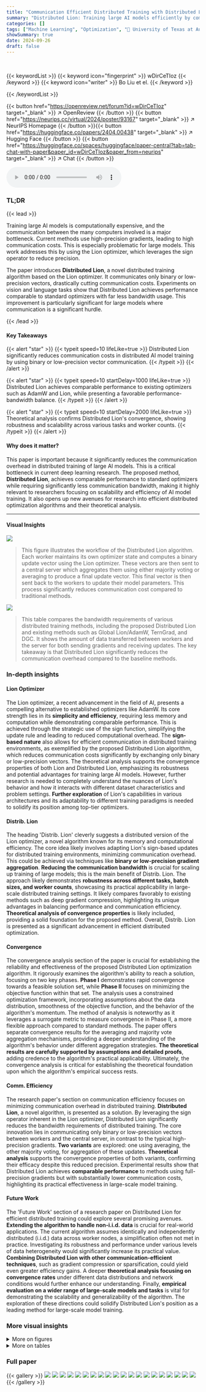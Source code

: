 ```yaml
---
title: "Communication Efficient Distributed Training with Distributed Lion"
summary: "Distributed Lion: Training large AI models efficiently by communicating only binary or low-precision vectors between workers and a server, significantly reducing communication costs and maintaining co..."
categories: []
tags: ["Machine Learning", "Optimization", "🏢 University of Texas at Austin",]
showSummary: true
date: 2024-09-26
draft: false
---
```


<br>

{{< keywordList >}}
{{< keyword icon="fingerprint" >}} wDirCeTIoz {{< /keyword >}}
{{< keyword icon="writer" >}} Bo Liu et el. {{< /keyword >}}
 
{{< /keywordList >}}

{{< button href="https://openreview.net/forum?id=wDirCeTIoz" target="_blank" >}}
↗ OpenReview
{{< /button >}}
{{< button href="https://neurips.cc/virtual/2024/poster/93167" target="_blank" >}}
↗ NeurIPS Homepage
{{< /button >}}{{< button href="https://huggingface.co/papers/2404.00438" target="_blank" >}}
↗ Hugging Face
{{< /button >}}
{{< button href="https://huggingface.co/spaces/huggingface/paper-central?tab=tab-chat-with-paper&paper_id=wDirCeTIoz&paper_from=neurips" target="_blank" >}}
↗ Chat
{{< /button >}}



<audio controls>
    <source src="https://ai-paper-reviewer.com/wDirCeTIoz/podcast.wav" type="audio/wav">
    Your browser does not support the audio element.
</audio>


### TL;DR


{{< lead >}}

Training large AI models is computationally expensive, and the communication between the many computers involved is a major bottleneck.  Current methods use high-precision gradients, leading to high communication costs. This is especially problematic for large models. This work addresses this by using the Lion optimizer, which leverages the sign operator to reduce precision. 

The paper introduces **Distributed Lion**, a novel distributed training algorithm based on the Lion optimizer.  It communicates only binary or low-precision vectors, drastically cutting communication costs.  Experiments on vision and language tasks show that Distributed Lion achieves performance comparable to standard optimizers with far less bandwidth usage. This improvement is particularly significant for large models where communication is a significant hurdle.

{{< /lead >}}


#### Key Takeaways

{{< alert "star" >}}
{{< typeit speed=10 lifeLike=true >}} Distributed Lion significantly reduces communication costs in distributed AI model training by using binary or low-precision vector communication. {{< /typeit >}}
{{< /alert >}}

{{< alert "star" >}}
{{< typeit speed=10 startDelay=1000 lifeLike=true >}} Distributed Lion achieves comparable performance to existing optimizers such as AdamW and Lion, while presenting a favorable performance-bandwidth balance. {{< /typeit >}}
{{< /alert >}}

{{< alert "star" >}}
{{< typeit speed=10 startDelay=2000 lifeLike=true >}} Theoretical analysis confirms Distributed Lion's convergence, showing robustness and scalability across various tasks and worker counts. {{< /typeit >}}
{{< /alert >}}

#### Why does it matter?
This paper is important because it significantly reduces the communication overhead in distributed training of large AI models.  This is a critical bottleneck in current deep learning research. The proposed method, **Distributed Lion**, achieves comparable performance to standard optimizers while requiring significantly less communication bandwidth, making it highly relevant to researchers focusing on scalability and efficiency of AI model training. It also opens up new avenues for research into efficient distributed optimization algorithms and their theoretical analysis.

------
#### Visual Insights



![](https://ai-paper-reviewer.com/wDirCeTIoz/figures_0_1.jpg)

> This figure illustrates the workflow of the Distributed Lion algorithm. Each worker maintains its own optimizer state and computes a binary update vector using the Lion optimizer. These vectors are then sent to a central server which aggregates them using either majority voting or averaging to produce a final update vector. This final vector is then sent back to the workers to update their model parameters. This process significantly reduces communication cost compared to traditional methods.





![](https://ai-paper-reviewer.com/wDirCeTIoz/tables_2_1.jpg)

> This table compares the bandwidth requirements of various distributed training methods, including the proposed Distributed Lion and existing methods such as Global Lion/AdamW, TernGrad, and DGC.  It shows the amount of data transferred between workers and the server for both sending gradients and receiving updates.  The key takeaway is that Distributed Lion significantly reduces the communication overhead compared to the baseline methods.





### In-depth insights


#### Lion Optimizer
The Lion optimizer, a recent advancement in the field of AI, presents a compelling alternative to established optimizers like AdamW.  Its core strength lies in its **simplicity and efficiency**, requiring less memory and computation while demonstrating comparable performance.  This is achieved through the strategic use of the sign function, simplifying the update rule and leading to reduced computational overhead. The **sign-based nature** also allows for efficient communication in distributed training environments, as exemplified by the proposed Distributed Lion algorithm, which reduces communication costs significantly by exchanging only binary or low-precision vectors.  The theoretical analysis supports the convergence properties of both Lion and Distributed Lion, emphasizing its robustness and potential advantages for training large AI models. However, further research is needed to completely understand the nuances of Lion's behavior and how it interacts with different dataset characteristics and problem settings.  **Further exploration** of Lion's capabilities in various architectures and its adaptability to different training paradigms is needed to solidify its position among top-tier optimizers.

#### Distrib. Lion
The heading 'Distrib. Lion' cleverly suggests a distributed version of the Lion optimizer, a novel algorithm known for its memory and computational efficiency.  The core idea likely involves adapting Lion's sign-based updates for distributed training environments, minimizing communication overhead. This could be achieved via techniques like **binary or low-precision gradient aggregation**.  **Reducing the communication bandwidth** is crucial for scaling up training of large models; this is the main benefit of Distrib. Lion. The approach likely demonstrates **robustness across different tasks, batch sizes, and worker counts**, showcasing its practical applicability in large-scale distributed training settings.  It likely compares favorably to existing methods such as deep gradient compression, highlighting its unique advantages in balancing performance and communication efficiency. **Theoretical analysis of convergence properties** is likely included, providing a solid foundation for the proposed method. Overall, Distrib. Lion is presented as a significant advancement in efficient distributed optimization.

#### Convergence
The convergence analysis section of the paper is crucial for establishing the reliability and effectiveness of the proposed Distributed Lion optimization algorithm.  It rigorously examines the algorithm's ability to reach a solution, focusing on two key phases. **Phase I** demonstrates rapid convergence towards a feasible solution set, while **Phase II** focuses on minimizing the objective function within that set. The analysis uses a constrained optimization framework, incorporating assumptions about the data distribution, smoothness of the objective function, and the behavior of the algorithm's momentum.  The method of analysis is noteworthy as it leverages a surrogate metric to measure convergence in Phase II, a more flexible approach compared to standard methods.  The paper offers separate convergence results for the averaging and majority vote aggregation mechanisms, providing a deeper understanding of the algorithm's behavior under different aggregation strategies. **The theoretical results are carefully supported by assumptions and detailed proofs**, adding credence to the algorithm's practical applicability.  Ultimately, the convergence analysis is critical for establishing the theoretical foundation upon which the algorithm's empirical success rests.

#### Comm. Efficiency
The research paper's section on communication efficiency focuses on minimizing communication overhead in distributed training.  **Distributed Lion**, a novel algorithm, is presented as a solution. By leveraging the sign operator inherent in the Lion optimizer, Distributed Lion significantly reduces the bandwidth requirements of distributed training.  The core innovation lies in communicating only binary or low-precision vectors between workers and the central server, in contrast to the typical high-precision gradients.  **Two variants** are explored: one using averaging, the other majority voting, for aggregation of these updates.  **Theoretical analysis** supports the convergence properties of both variants, confirming their efficacy despite this reduced precision. Experimental results show that Distributed Lion achieves **comparable performance** to methods using full-precision gradients but with substantially lower communication costs, highlighting its practical effectiveness in large-scale model training.

#### Future Work
The 'Future Work' section of a research paper on Distributed Lion for efficient distributed training could explore several promising avenues.  **Extending the algorithm to handle non-i.i.d. data** is crucial for real-world applications.  The current algorithm assumes identically and independently distributed (i.i.d.) data across worker nodes, a simplification often not met in practice.  Investigating its robustness and performance under various levels of data heterogeneity would significantly increase its practical value.  **Combining Distributed Lion with other communication-efficient techniques**, such as gradient compression or sparsification, could yield even greater efficiency gains.  A deeper **theoretical analysis focusing on convergence rates** under different data distributions and network conditions would further enhance our understanding.  Finally, **empirical evaluation on a wider range of large-scale models and tasks** is vital for demonstrating the scalability and generalizability of the algorithm.  The exploration of these directions could solidify Distributed Lion's position as a leading method for large-scale model training.


### More visual insights

<details>
<summary>More on figures
</summary>


![](https://ai-paper-reviewer.com/wDirCeTIoz/figures_1_1.jpg)

> The figure illustrates the architecture of Distributed Lion. Multiple worker nodes each run a local instance of the Lion optimizer, producing a binary update vector. These vectors are sent to a central server, which aggregates them using either majority voting or averaging, resulting in a final update vector. The server then distributes this aggregated vector back to the worker nodes for model parameter updates. This process minimizes communication overhead by transmitting only low-precision vectors.


![](https://ai-paper-reviewer.com/wDirCeTIoz/figures_7_1.jpg)

> This figure compares the performance of Distributed Lion (with averaging and majority vote aggregation methods) against several baseline distributed optimizers on the CIFAR-10 dataset.  The experiment varies the number of workers (4, 8, 16, and 32), and each worker processes a local batch size of 32. The results, averaged over three random seeds, illustrate the test accuracy over 200 epochs for each method.  This helps to visualize the convergence speed and final accuracy of different optimization strategies in a distributed setting.


![](https://ai-paper-reviewer.com/wDirCeTIoz/figures_7_2.jpg)

> This figure compares the performance of different distributed optimizers against the number of workers used.  The plot shows that the Global Lion (G-Lion) and Global AdamW (G-AdamW) optimizers consistently outperform most of the communication-efficient methods, specifically TernGrad, GradDrop, and DGC.  However, the Distributed Lion methods (D-Lion (Avg) and D-Lion (MaVo)), using either averaging or majority voting aggregation, demonstrate a competitive performance, particularly D-Lion(MaVo),  approaching the performance of the global methods. This highlights the effectiveness of Distributed Lion in reducing communication overhead while maintaining good performance.


![](https://ai-paper-reviewer.com/wDirCeTIoz/figures_7_3.jpg)

> This figure compares the performance (test error) of various distributed optimization methods against their communication cost (bits per iteration).  It shows that Distributed Lion (MaVo and Avg) achieve a favorable trade-off, attaining comparable performance to global methods like G-Lion and G-AdamW while using significantly less communication bandwidth. Other low-bandwidth methods such as TernGrad, GradDrop, and DGC are also included for comparison.


</details>




<details>
<summary>More on tables
</summary>


![](https://ai-paper-reviewer.com/wDirCeTIoz/tables_8_1.jpg)
> This table presents the results of experiments conducted on ImageNet (image classification) and OpenWebText (language modeling) datasets using different optimization methods: AdamW, G-Lion, D-Lion (MaVo), and D-Lion (Avg).  For ImageNet, Top-1 accuracy is reported. For language modeling, validation perplexity is shown.  The best performing method for each task and model size is highlighted in bold, while the second-best is underlined.  This table allows comparison of the performance and efficiency of different optimizers on large-scale tasks.

![](https://ai-paper-reviewer.com/wDirCeTIoz/tables_8_2.jpg)
> This table presents the results of a 3-shot instruction finetuning experiment on various downstream datasets.  The models were finetuned using different optimization methods: G-AdamW, G-Lion, D-Lion (MaVo), and D-Lion (Avg).  The table displays the performance of each method on several datasets, including Arc-Easy, Arc-Challenge, BoolQ, PIQA, SIQA, HellaSwag, and OBQA.  The best performing method for each dataset is highlighted in bold, and the second best is underlined.  This allows for a direct comparison of the performance and relative effectiveness of the different optimization methods in a few-shot learning context.

![](https://ai-paper-reviewer.com/wDirCeTIoz/tables_13_1.jpg)
> This table lists the hyperparameters used for each optimization method in the experiments shown in Figure 2 of the paper.  It includes the learning rate (LR), weight decay (WD), and compression rate for each method.  The compression rate is relevant for methods that employ gradient compression techniques (DGC, GradDrop).  The table clarifies the settings used to produce the results presented visually in the accompanying figure.

</details>




### Full paper

{{< gallery >}}
<img src="https://ai-paper-reviewer.com/wDirCeTIoz/1.png" class="grid-w50 md:grid-w33 xl:grid-w25" />
<img src="https://ai-paper-reviewer.com/wDirCeTIoz/2.png" class="grid-w50 md:grid-w33 xl:grid-w25" />
<img src="https://ai-paper-reviewer.com/wDirCeTIoz/3.png" class="grid-w50 md:grid-w33 xl:grid-w25" />
<img src="https://ai-paper-reviewer.com/wDirCeTIoz/4.png" class="grid-w50 md:grid-w33 xl:grid-w25" />
<img src="https://ai-paper-reviewer.com/wDirCeTIoz/5.png" class="grid-w50 md:grid-w33 xl:grid-w25" />
<img src="https://ai-paper-reviewer.com/wDirCeTIoz/6.png" class="grid-w50 md:grid-w33 xl:grid-w25" />
<img src="https://ai-paper-reviewer.com/wDirCeTIoz/7.png" class="grid-w50 md:grid-w33 xl:grid-w25" />
<img src="https://ai-paper-reviewer.com/wDirCeTIoz/8.png" class="grid-w50 md:grid-w33 xl:grid-w25" />
<img src="https://ai-paper-reviewer.com/wDirCeTIoz/9.png" class="grid-w50 md:grid-w33 xl:grid-w25" />
<img src="https://ai-paper-reviewer.com/wDirCeTIoz/10.png" class="grid-w50 md:grid-w33 xl:grid-w25" />
<img src="https://ai-paper-reviewer.com/wDirCeTIoz/11.png" class="grid-w50 md:grid-w33 xl:grid-w25" />
<img src="https://ai-paper-reviewer.com/wDirCeTIoz/12.png" class="grid-w50 md:grid-w33 xl:grid-w25" />
<img src="https://ai-paper-reviewer.com/wDirCeTIoz/13.png" class="grid-w50 md:grid-w33 xl:grid-w25" />
<img src="https://ai-paper-reviewer.com/wDirCeTIoz/14.png" class="grid-w50 md:grid-w33 xl:grid-w25" />
<img src="https://ai-paper-reviewer.com/wDirCeTIoz/15.png" class="grid-w50 md:grid-w33 xl:grid-w25" />
<img src="https://ai-paper-reviewer.com/wDirCeTIoz/16.png" class="grid-w50 md:grid-w33 xl:grid-w25" />
<img src="https://ai-paper-reviewer.com/wDirCeTIoz/17.png" class="grid-w50 md:grid-w33 xl:grid-w25" />
<img src="https://ai-paper-reviewer.com/wDirCeTIoz/18.png" class="grid-w50 md:grid-w33 xl:grid-w25" />
<img src="https://ai-paper-reviewer.com/wDirCeTIoz/19.png" class="grid-w50 md:grid-w33 xl:grid-w25" />
<img src="https://ai-paper-reviewer.com/wDirCeTIoz/20.png" class="grid-w50 md:grid-w33 xl:grid-w25" />
{{< /gallery >}}
